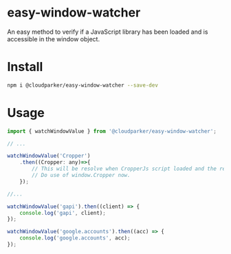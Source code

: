 # easy-window-watcher
An easy method to verify if a JavaScript library has been loaded and is accessible in the window object.

# Install

```sh
npm i @cloudparker/easy-window-watcher --save-dev
```
# Usage

```js
import { watchWindowValue } from '@cloudparker/easy-window-watcher';

// ...

watchWindowValue('Cropper')
    .then((Cropper: any)=>{
        // This will be resolve when CropperJs script loaded and the reference is available window
        // Do use of window.Cropper now.
    });

//...

watchWindowValue('gapi').then((client) => {
    console.log('gapi', client);
});

watchWindowValue('google.accounts').then((acc) => {
    console.log('google.accounts', acc);
});
```
